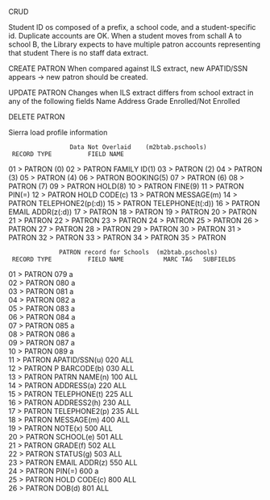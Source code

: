 CRUD

Student ID os composed of a prefix, a school code, and a student-specific id.
Duplicate accounts are OK. When a student moves from schall A to school B, the Library expects to have multiple patron accounts representing that student
There is no staff data extract.

CREATE PATRON 
When compared against ILS extract, new APATID/SSN appears -> new patron should be created.

UPDATE PATRON
Changes when ILS extract differs from school extract in any of the following fields
Name
Address
Grade
Enrolled/Not Enrolled

DELETE PATRON



Sierra load profile information

                     Data Not Overlaid    (m2btab.pschools)
     RECORD TYPE          FIELD NAME

01 > PATRON               (0)
02 > PATRON               FAMILY ID(1)
03 > PATRON               (2)
04 > PATRON               (3)
05 > PATRON               (4)
06 > PATRON               BOOKING(5)
07 > PATRON               (6)
08 > PATRON               (7)
09 > PATRON               HOLD(8)
10 > PATRON               FINE(9)
11 > PATRON               PIN(=)
12 > PATRON               HOLD CODE(c)
13 > PATRON               MESSAGE(m)
14 > PATRON               TELEPHONE2(p(:d))
15 > PATRON               TELEPHONE(t(:d))
16 > PATRON               EMAIL ADDR(z(:d))
17 > PATRON               <PSCAT>
18 > PATRON               <PATCAT>
19 > PATRON               <TOT CHKOUT>
20 > PATRON               <TOT RENWAL>
21 > PATRON               <CUR CHKOUT>
22 > PATRON               <HOME LIBR>
23 > PATRON               <PMESSAGE>
24 > PATRON               <HLODUES>
25 > PATRON               <MBLOCK>
26 > PATRON               <CL RTRND>
27 > PATRON               <MONEY OWED>
28 > PATRON               <VIDEOS>
29 > PATRON               <BONCS>
30 > PATRON               <ILL REQUES>
31 > PATRON               <DEBIT BAL>
32 > PATRON               <PASSES>
33 > PATRON               <CDS>
34 > PATRON               <CIRCACTIVE>
35 > PATRON               <NOTICE PREF>


                  PATRON record for Schools  (m2btab.pschools)
     RECORD TYPE          FIELD NAME           MARC TAG   SUBFIELDS           

01 > PATRON               <CIRCACTIVE>         079        a                   
02 > PATRON               <EXP DATE>           080        a                   
03 > PATRON               <PCODE1>             081        a                   
04 > PATRON               <PCODE2>             082        a                   
05 > PATRON               <PSCAT>              083        a                   
06 > PATRON               <PATCAT>             084        a                   
07 > PATRON               <HOME LIBR>          085        a                   
08 > PATRON               <MBLOCK>             086        a                   
09 > PATRON               <PMESSAGE>           087        a                   
10 > PATRON               <BIRTH DATE>         089        a                   
11 > PATRON               APATID/SSN(u)        020        ALL                 
12 > PATRON               P BARCODE(b)         030        ALL                 
13 > PATRON               PATRN NAME(n)        100        ALL                 
14 > PATRON               ADDRESS(a)           220        ALL                 
15 > PATRON               TELEPHONE(t)         225        ALL                 
16 > PATRON               ADDRESS2(h)          230        ALL                 
17 > PATRON               TELEPHONE2(p)        235        ALL                 
18 > PATRON               MESSAGE(m)           400        ALL                 
19 > PATRON               NOTE(x)              500        ALL                 
20 > PATRON               SCHOOL(e)            501        ALL                 
21 > PATRON               GRADE(f)             502        ALL                 
22 > PATRON               STATUS(g)            503        ALL                 
23 > PATRON               EMAIL ADDR(z)        550        ALL                 
24 > PATRON               PIN(=)               600        a                   
25 > PATRON               HOLD CODE(c)         800        ALL                 
26 > PATRON               DOB(d)               801        ALL                 
